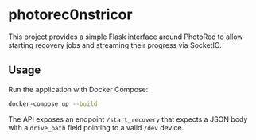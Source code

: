 # photorec0nstricor

This project provides a simple Flask interface around PhotoRec to allow
starting recovery jobs and streaming their progress via SocketIO.

## Usage

Run the application with Docker Compose:

```bash
docker-compose up --build
```

The API exposes an endpoint `/start_recovery` that expects a JSON body
with a `drive_path` field pointing to a valid `/dev` device.

